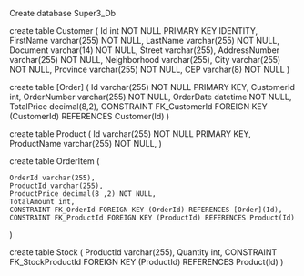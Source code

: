 Create database Super3_Db



create table Customer
(
    Id int NOT NULL PRIMARY KEY IDENTITY,
    FirstName varchar(255) NOT NULL,
    LastName varchar(255) NOT NULL,
    Document varchar(14) NOT NULL,
    Street varchar(255),
    AddressNumber varchar(255) NOT NULL,
	Neighborhood varchar(255),
	City varchar(255) NOT NULL,
	Province varchar(255) NOT NULL,
	CEP varchar(8) NOT NULL
)

create table [Order]
(
    Id varchar(255) NOT NULL PRIMARY KEY,
    CustomerId int,
    OrderNumber varchar(255) NOT NULL,
    OrderDate datetime NOT NULL,
    TotalPrice decimal(8,2), 
    CONSTRAINT FK_CustomerId FOREIGN KEY (CustomerId) REFERENCES Customer(Id)
)

create table Product
(
	Id varchar(255) NOT NULL PRIMARY KEY,
	ProductName varchar(255) NOT NULL,
)

create table OrderItem
(

    OrderId varchar(255),
    ProductId varchar(255),
    ProductPrice decimal(8 ,2) NOT NULL,
    TotalAmount int,
    CONSTRAINT FK_OrderId FOREIGN KEY (OrderId) REFERENCES [Order](Id),
    CONSTRAINT FK_ProductId FOREIGN KEY (ProductId) REFERENCES Product(Id)
)

create table Stock
(
	ProductId varchar(255),
	Quantity int,
    CONSTRAINT FK_StockProductId FOREIGN KEY (ProductId) REFERENCES Product(Id)
)


